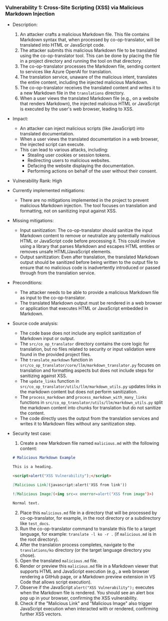 ### Vulnerability 1: Cross-Site Scripting (XSS) via Malicious Markdown Injection

- Description:
    1. An attacker crafts a malicious Markdown file. This file contains Markdown syntax that, when processed by co-op-translator, will be translated into HTML or JavaScript code.
    2. The attacker submits this malicious Markdown file to be translated using the co-op-translator tool. This can be done by placing the file in a project directory and running the tool on that directory.
    3. The co-op-translator processes the Markdown file, sending content to services like Azure OpenAI for translation.
    4. The translation service, unaware of the malicious intent, translates the entire content, including the injected malicious Markdown.
    5. The co-op-translator receives the translated content and writes it to a new Markdown file in the `translations` directory.
    6. When a user views the translated Markdown file (e.g., on a website that renders Markdown), the injected malicious HTML or JavaScript is executed by the user's web browser, leading to XSS.

- Impact:
    - An attacker can inject malicious scripts (like JavaScript) into translated documentation.
    - When a user views the translated documentation in a web browser, the injected script can execute.
    - This can lead to various attacks, including:
        - Stealing user cookies or session tokens.
        - Redirecting users to malicious websites.
        - Defacing the website displaying the documentation.
        - Performing actions on behalf of the user without their consent.

- Vulnerability Rank: High

- Currently implemented mitigations:
    - There are no mitigations implemented in the project to prevent malicious Markdown injection. The tool focuses on translation and formatting, not on sanitizing input against XSS.

- Missing mitigations:
    - Input sanitization: The co-op-translator should sanitize the input Markdown content to remove or neutralize any potentially malicious HTML or JavaScript code before processing it. This could involve using a library that parses Markdown and escapes HTML entities or removes unsafe HTML/JavaScript elements.
    - Output sanitization: Even after translation, the translated Markdown output should be sanitized before being written to the output file to ensure that no malicious code is inadvertently introduced or passed through from the translation service.

- Preconditions:
    - The attacker needs to be able to provide a malicious Markdown file as input to the co-op-translator.
    - The translated Markdown output must be rendered in a web browser or application that executes HTML or JavaScript embedded in Markdown.

- Source code analysis:
    - The code base does not include any explicit sanitization of Markdown input or output.
    - The `src/co_op_translator` directory contains the core logic for translation, but no files related to security or input validation were found in the provided project files.
    - The `translate_markdown` function in `src/co_op_translator/core/llm/markdown_translator.py` focuses on translation and formatting aspects but does not include steps for sanitizing against XSS.
    - The `update_links` function in `src/co_op_translator/utils/llm/markdown_utils.py` updates links in the markdown content but does not perform sanitization.
    - The `process_markdown` and `process_markdown_with_many_links` functions in `src/co_op_translator/utils/llm/markdown_utils.py` split the markdown content into chunks for translation but do not sanitize the content.
    - The code directly uses the output from the translation services and writes it to Markdown files without any sanitization step.

- Security test case:
    1. Create a new Markdown file named `malicious.md` with the following content:
    ```markdown
    # Malicious Markdown Example

    This is a heading.

    <script>alert("XSS Vulnerability");</script>

    [Malicious Link](javascript:alert('XSS from link'))

    ![Malicious Image](<img src=x onerror=alert('XSS from image')>)

    Normal text.
    ```
    2. Place this `malicious.md` file in a directory that will be processed by co-op-translator, for example, in the root directory or a subdirectory like `test_docs`.
    3. Run the co-op-translator command to translate this file to a target language, for example: `translate -l ko -r .` (if `malicious.md` is in the root directory).
    4. After the translation process completes, navigate to the `translations/ko` directory (or the target language directory you chose).
    5. Open the translated `malicious.md` file.
    6. Render or preview this `malicious.md` file in a Markdown viewer that supports HTML and JavaScript execution (e.g., a web browser rendering a GitHub page, or a Markdown preview extension in VS Code that allows script execution).
    7. Observe if the JavaScript `alert("XSS Vulnerability");` executes when the Markdown file is rendered. You should see an alert box pop up in your browser, confirming the XSS vulnerability.
    8. Check if the "Malicious Link" and "Malicious Image" also trigger JavaScript execution when interacted with or rendered, confirming further XSS vectors.